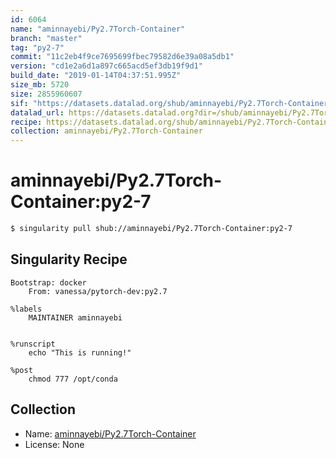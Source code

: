 ```yaml
---
id: 6064
name: "aminnayebi/Py2.7Torch-Container"
branch: "master"
tag: "py2-7"
commit: "11c2eb4f9ce7695699fbec79582d6e39a08a5db1"
version: "cd1e2a6d1a897c665acd5ef3db19f9d1"
build_date: "2019-01-14T04:37:51.995Z"
size_mb: 5720
size: 2855960607
sif: "https://datasets.datalad.org/shub/aminnayebi/Py2.7Torch-Container/py2-7/2019-01-14-11c2eb4f-cd1e2a6d/cd1e2a6d1a897c665acd5ef3db19f9d1.simg"
datalad_url: https://datasets.datalad.org?dir=/shub/aminnayebi/Py2.7Torch-Container/py2-7/2019-01-14-11c2eb4f-cd1e2a6d/
recipe: https://datasets.datalad.org/shub/aminnayebi/Py2.7Torch-Container/py2-7/2019-01-14-11c2eb4f-cd1e2a6d/Singularity
collection: aminnayebi/Py2.7Torch-Container
---
```


# aminnayebi/Py2.7Torch-Container:py2-7

```bash
$ singularity pull shub://aminnayebi/Py2.7Torch-Container:py2-7
```

## Singularity Recipe

```singularity
Bootstrap: docker
	From: vanessa/pytorch-dev:py2.7

%labels
	MAINTAINER aminnayebi


%runscript
	echo "This is running!"

%post
	chmod 777 /opt/conda
```

## Collection

 - Name: [aminnayebi/Py2.7Torch-Container](https://github.com/aminnayebi/Py2.7Torch-Container)
 - License: None

